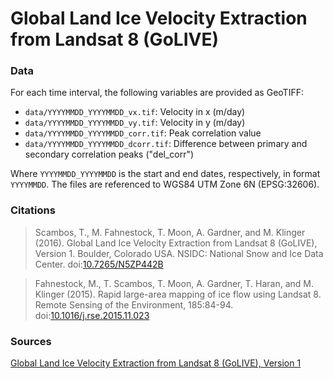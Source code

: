 Global Land Ice Velocity Extraction from Landsat 8 (GoLIVE)
=======================

### Data

For each time interval, the following variables are provided as GeoTIFF:

  * `data/YYYYMMDD_YYYYMMDD_vx.tif`: Velocity in x (m/day)
  * `data/YYYYMMDD_YYYYMMDD_vy.tif`: Velocity in y (m/day)
  * `data/YYYYMMDD_YYYYMMDD_corr.tif`: Peak correlation value
  * `data/YYYYMMDD_YYYYMMDD_dcorr.tif`: Difference between primary and secondary correlation peaks ("del_corr")

Where `YYYYMMDD_YYYYMMDD` is the start and end dates, respectively, in format `YYYYMMDD`. The files are referenced to WGS84 UTM Zone 6N (EPSG:32606).

### Citations

> Scambos, T., M. Fahnestock, T. Moon, A. Gardner, and M. Klinger (2016). Global Land Ice Velocity Extraction from Landsat 8 (GoLIVE), Version 1. Boulder, Colorado USA. NSIDC: National Snow and Ice Data Center. doi:[10.7265/N5ZP442B](http://dx.doi.org/10.7265/N5ZP442B)

> Fahnestock, M., T. Scambos, T. Moon, A. Gardner, T. Haran, and M. Klinger (2015). Rapid large-area mapping of ice flow using Landsat 8. Remote Sensing of the Environment, 185:84-94. doi:[10.1016/j.rse.2015.11.023](http://dx.doi.org/10.1016/j.rse.2015.11.023)

### Sources

[Global Land Ice Velocity Extraction from Landsat 8 (GoLIVE), Version 1](https://nsidc.org/data/NSIDC-0710/)
